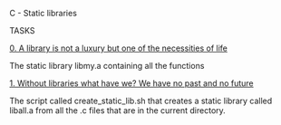 C - Static libraries


TASKS


[0. A library is not a luxury but one of the necessities of life](libmy.a)


The static library libmy.a containing all the functions

[1. Without libraries what have we? We have no past and no future](create_static_lib.sh)


The script called create_static_lib.sh that creates a static library called liball.a from all the .c files that are in the current directory.
